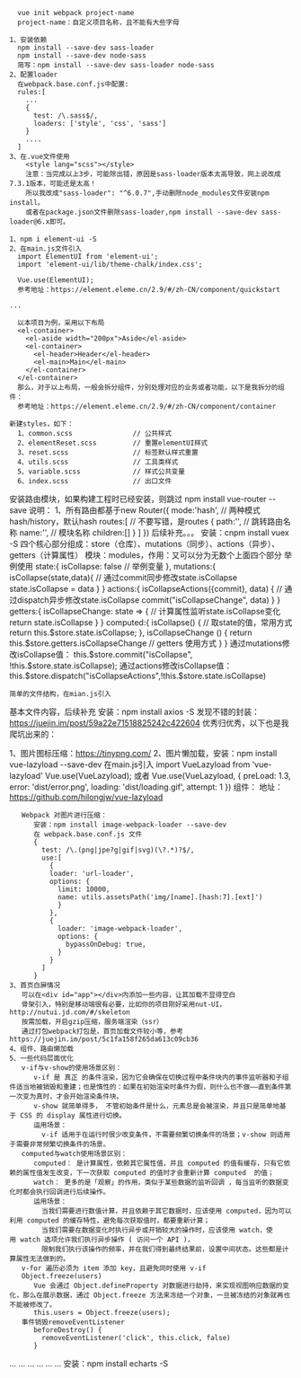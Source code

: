 <slot name="title_1"></slot>

      vue init webpack project-name
      project-name：自定义项目名称，且不能有大些字母

<slot name="title_2"></slot>

    1、安装依赖
      npm install --save-dev sass-loader
      npm install --save-dev node-sass
      简写：npm install --save-dev sass-loader node-sass
    2、配置loader
      在webpack.base.conf.js中配置:
      rules:[
        ...
        {
          test: /\.sass$/,
          loaders: ['style', 'css', 'sass']
        }
        ....
      ]
    3、在.vue文件使用
        <style lang="scss"></style>
        注意：当完成以上3步，可能除出错，原因是sass-loader版本太高导致，网上说改成7.3.1版本，可能还是太高！
        所以我改成"sass-loader": "^6.0.7",手动删除node_modules文件安装npm install。
        或者在package.json文件删除sass-loader,npm install --save-dev sass-loader@6.x即可。

<slot name="images_2"></slot>
<slot name="title_3"></slot>

    1、npm i element-ui -S
    2、在main.js文件引入
      import ElementUI from 'element-ui';
      import 'element-ui/lib/theme-chalk/index.css';

      Vue.use(ElementUI);
      参考地址：https://element.eleme.cn/2.9/#/zh-CN/component/quickstart

<slot name="title_4"></slot>

    ...

<slot name="title_5"></slot>

      以本项目为例，采用以下布局
      <el-container>
        <el-aside width="200px">Aside</el-aside>
        <el-container>
          <el-header>Header</el-header>
          <el-main>Main</el-main>
        </el-container>
      </el-container>
      那么，对于以上布局，一般会拆分组件，分别处理对应的业务或者功能，以下是我拆分的组件：
      参考地址：https://element.eleme.cn/2.9/#/zh-CN/component/container

<slot name="images_5"></slot>

<slot name="markdown_5"></slot>

<slot name="title_6"></slot>

    新建styles，如下：
      1、common.scss               // 公共样式
      2、elementReset.scss         // 重置elementUI样式
      3、reset.scss                // 标签默认样式重置
      4、utils.scss                // 工具类样式
      5、variable.scss             // 样式公共变量
      6、index.scss                // 出口文件
<slot name="markdown_6"></slot>
<slot name="title_7"></slot>
    安装路由模块，如果构建工程时已经安装，则跳过
    npm install vue-router --save
    说明：
      1、所有路由都基于new Router({
        mode:'hash',                // 两种模式hash/history，默认hash
        routes:[                    // 不要写错，是routes
          {
            path:'',                // 跳转路由名称
            name:'',                // 模块名称
            children:[]
          }
        ]
      })
      后续补充。。。
<slot name="markdown_7"></slot>
<slot name="title_8"></slot>
    安装：cnpm install vuex -S
    四个核心部分组成：store（仓库）、mutations（同步）、actions（异步）、getters（计算属性）
    模块：modules，作用：又可以分为无数个上面四个部分
    举例使用
    state:{
      isCollapse: false                                  // 举例变量
    },
    mutations:{
      isCollapse(state,data){                            // 通过commit同步修改state.isCollapse
        state.isCollapse = data
      }
    }
    actions:{
      isCollapseActions({commit}, data) {                // 通过dispatch异步修改state.isCollapse
        commit("isCollapseChange", data)
      }
    }
    getters:{
      isCollapseChange: state => {                       // 计算属性监听state.isCollapse变化
        return state.isCollapse
      }
    }
    <!-- 实战应用 -->
    computed:{
      isCollapse() {                                     // 取state的值，常用方式
        return this.$store.state.isCollapse;
      },
      isCollapseChange () {
          return this.$store.getters.isCollapseChange    // getters 使用方式
      }
    }
    通过mutations修改isCollapse值：
    this.$store.commit("isCollapse", !this.$store.state.isCollapse);
    通过actions修改isCollapse值：
    this.$store.dispatch("isCollapseActions",!this.$store.state.isCollapse)

    简单的文件结构，在mian.js引入
<slot name="images_8"></slot>
    基本文件内容，后续补充
<slot name="markdown_8"></slot>
<slot name="title_9"></slot>
    安装：npm install axios -S
    发现不错的封装：https://juejin.im/post/59a22e71518825242c422604
    优秀归优秀，以下也是我爬坑出来的：
<slot name="markdown_9"></slot>

<slot name="title_10"></slot>
    1、图片图标压缩：https://tinypng.com/
    2、图片懒加载，安装：npm install vue-lazyload --save-dev
       在main.js引入
       import VueLazyload from 'vue-lazyload'
       Vue.use(VueLazyload);
       或者 Vue.use(VueLazyload, {
          preLoad: 1.3,
          error: 'dist/error.png',
          loading: 'dist/loading.gif',
          attempt: 1
       })
       组件：<img v-lazy="imgUrl" />
       地址：https://github.com/hilongjw/vue-lazyload

       Webpack 对图片进行压缩：
          安装：npm install image-webpack-loader --save-dev
          在 webpack.base.conf.js 文件
          {
            test: /\.(png|jpe?g|gif|svg)(\?.*)?$/,
            use:[
              {
              loader: 'url-loader',
              options: {
                limit: 10000,
                name: utils.assetsPath('img/[name].[hash:7].[ext]')
                }
              },
              {
                loader: 'image-webpack-loader',
                options: {
                  bypassOnDebug: true,
                }
              }
            ]
          }
    3、首页白屏情况
       可以在<div id="app"></div>内添加一些内容，让其加载不显得空白
       骨架引入，特别是移动端很有必要，比如你的项目刚好采用nut-UI，http://nutui.jd.com/#/skeleton
       按需加载，开启gzip压缩，服务端渲染（ssr）
       通过打包webpack打包是，首页加载文件较小等，参考https://juejin.im/post/5c1fa158f265da613c09cb36
    4、组件、路由懒加载
    5、一些代码层面优化
       v-if与v-show的使用场景区别：
          v-if 是 真正 的条件渲染，因为它会确保在切换过程中条件块内的事件监听器和子组件适当地被销毁和重建；也是惰性的：如果在初始渲染时条件为假，则什么也不做——直到条件第一次变为真时，才会开始渲染条件块。
          v-show 就简单得多， 不管初始条件是什么，元素总是会被渲染，并且只是简单地基于 CSS 的 display 属性进行切换。
          运用场景：
            v-if 适用于在运行时很少改变条件，不需要频繁切换条件的场景；v-show 则适用于需要非常频繁切换条件的场景。
       computed与watch使用场景区别：
          computed： 是计算属性，依赖其它属性值，并且 computed 的值有缓存，只有它依赖的属性值发生改变，下一次获取 computed 的值时才会重新计算 computed  的值；
          watch： 更多的是「观察」的作用，类似于某些数据的监听回调 ，每当监听的数据变化时都会执行回调进行后续操作。
          运用场景：
            当我们需要进行数值计算，并且依赖于其它数据时，应该使用 computed，因为可以利用 computed 的缓存特性，避免每次获取值时，都要重新计算；
            当我们需要在数据变化时执行异步或开销较大的操作时，应该使用 watch，使用 watch 选项允许我们执行异步操作 ( 访问一个 API )，
            限制我们执行该操作的频率，并在我们得到最终结果前，设置中间状态。这些都是计算属性无法做到的。
       v-for 遍历必须为 item 添加 key，且避免同时使用 v-if
       Object.freeze(users)
          Vue 会通过 Object.defineProperty 对数据进行劫持，来实现视图响应数据的变化，那么在展示数据，通过 Object.freeze 方法来冻结一个对象，一旦被冻结的对象就再也不能被修改了。
          this.users = Object.freeze(users);
       事件销毁removeEventListener
          beforeDestroy() {
            removeEventListener('click', this.click, false)
          }
<slot name="title_11"></slot>
    ...
<slot name="title_21"></slot>
    ...
<slot name="title_22"></slot>
    ...
<slot name="title_31"></slot>
    ...
<slot name="title_32"></slot>
    ...
<slot name="title_41"></slot>
    ...
<slot name="title_51"></slot>
  安装：npm install echarts -S
